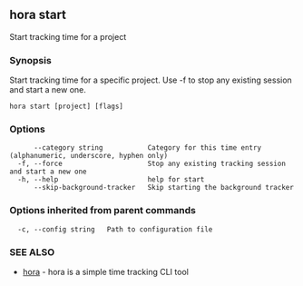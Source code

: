 ## hora start

Start tracking time for a project

### Synopsis

Start tracking time for a specific project. Use -f to stop any existing session and start a new one.

```
hora start [project] [flags]
```

### Options

```
      --category string           Category for this time entry (alphanumeric, underscore, hyphen only)
  -f, --force                     Stop any existing tracking session and start a new one
  -h, --help                      help for start
      --skip-background-tracker   Skip starting the background tracker
```

### Options inherited from parent commands

```
  -c, --config string   Path to configuration file
```

### SEE ALSO

* [hora](README.md)	 - hora is a simple time tracking CLI tool


